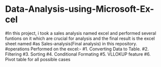 # Data-Analysis-using-Microsoft-Ex-cel

#In this project, i took a sales analysis named excel and performed several funtions on it which are crucial for analysis and the final result is the excel sheet named #as Sales-analysis(Final analysis) in this repository.
#operations Performed on the excel:-
 #1. Converting Data to Table.
 #2. Filtering
 #3. Sorting
 #4. Conditional Formating
 #5. VLLOKUP feature
 #6. Pivot table for all possible cases
